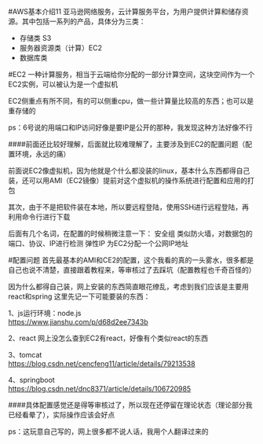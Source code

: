 #AWS基本介绍11
亚马逊网络服务，云计算服务平台，为用户提供计算和储存资源。其中包括一系列的产品，具体分为三类：

+ 存储类 S3
+ 服务器资源类（计算）EC2
+ 数据库类 

#EC2
一种计算服务，相当于云端给你分配的一部分计算空间，这块空间作为一个EC2实例，可以被认为是一个虚拟机

EC2侧重点有所不同，有的可以侧重cpu，做一些计算量比较高的东西；也可以是重存储的

ps：6号说的用端口和IP访问好像是要IP是公开的那种，我发现这种方法好像不行

####前面还比较好理解，后面就比较难理解了，主要涉及到EC2的配置问题（配置环境，永远的痛）

前面说EC2像虚拟机，因为他就是个什么都没装的linux，基本什么东西都得自己装，还可以用AMI（EC2镜像）提前对这个虚拟机的操作系统进行配置和应用的打包

其次，由于不是把软件装在本地，所以要远程登陆，使用SSH进行远程登陆，再利用命令行进行下载

后面有几个名词，在配置的时候稍微注意一下：
安全组 类似防火墙，对数据包的端口、协议、IP进行检测
弹性IP 为EC2分配一个公网IP地址

#配置问题
首先最基本的AMI和CE2的配置，这个我看的真的一头雾水，很多都是自己也说不清楚，直接跟着教程来，等审核过了去踩坑（配置教程也千奇百怪的）

因为什么都得自己装，网上安装的东西简直眼花缭乱，考虑到我们应该是主要用react和spring
这里先记一下可能要装的东西：

1、js运行环境：node.js  
https://www.jianshu.com/p/d68d2ee7343b

2、react 网上没怎么查到EC2有react，好像有个类似react的东西

3、tomcat  
https://blog.csdn.net/cencfeng11/article/details/79213538

4、springboot  
https://blog.csdn.net/dnc8371/article/details/106720985

####具体配置感觉还是得等审核过了，所以现在还停留在理论状态（理论部分我已经看晕了），实际操作应该会好点

ps：这玩意自己写的，网上很多都不说人话，我用个人翻译过来的
